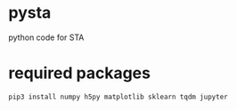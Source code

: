 # pysta
python code for STA


# required packages
```
pip3 install numpy h5py matplotlib sklearn tqdm jupyter
```
